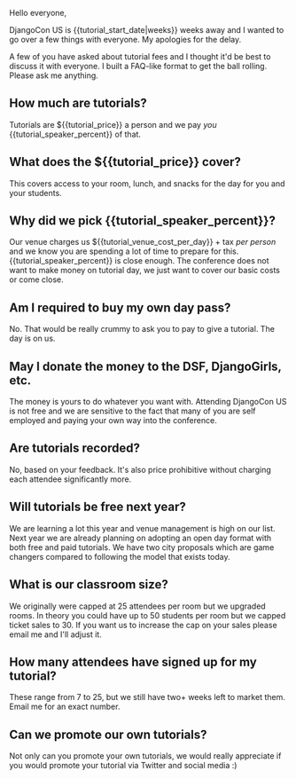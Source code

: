 Hello everyone,

DjangoCon US is {{tutorial_start_date|weeks}} weeks away and I wanted to go over a few things with everyone. My apologies for the delay.

A few of you have asked about tutorial fees and I thought it'd be best to discuss it with everyone. I built a FAQ-like format to get the ball rolling. Please ask me anything.

## How much are tutorials?

Tutorials are ${{tutorial_price}} a person and we pay *you* {{tutorial_speaker_percent}} of that. 

## What does the ${{tutorial_price}} cover?

This covers access to your room, lunch, and snacks for the day for you and your students.

## Why did we pick {{tutorial_speaker_percent}}?

Our venue charges us ${{tutorial_venue_cost_per_day}} + tax *per person* and we know you are spending a lot of time to prepare for this. {{tutorial_speaker_percent}} is close enough. The conference does not want to make money on tutorial day, we just want to cover our basic costs or come close.

## Am I required to buy my own day pass?

No. That would be really crummy to ask you to pay to give a tutorial. The day is on us.

## May I donate the money to the DSF, DjangoGirls, etc.

The money is yours to do whatever you want with. Attending DjangoCon US is not free and we are sensitive to the fact that many of you are self employed and paying your own way into the conference.

## Are tutorials recorded?

No, based on your feedback. It's also price prohibitive without charging each attendee significantly more.

## Will tutorials be free next year?

We are learning a lot this year and venue management is high on our list. Next year we are already planning on adopting an open day format with both free and paid tutorials. We have two city proposals which are game changers compared to following the model that exists today.

## What is our classroom size?

We originally were capped at 25 attendees per room but we upgraded rooms. In theory you could have up to 50 students per room but we capped ticket sales to 30. If you want us to increase the cap on your sales please email me and I'll adjust it.

## How many attendees have signed up for my tutorial?

These range from 7 to 25, but we still have two+ weeks left to market them. Email me for an exact number. 

## Can we promote our own tutorials?

Not only can you promote your own tutorials, we would really appreciate if you would promote your tutorial via Twitter and social media :)
